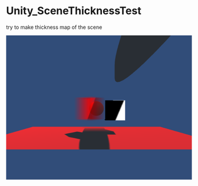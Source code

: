 # Unity_SceneThicknessTest
try to make thickness map of the scene

![image](https://github.com/amidofu/Unity_SceneThicknessTest/blob/master/imgs/screenshot.PNG)

